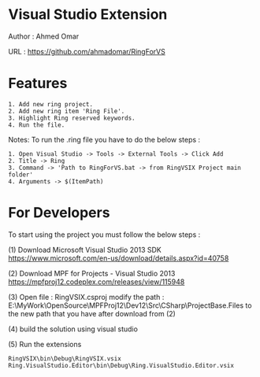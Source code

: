Visual Studio Extension
=======================

Author : Ahmed Omar

URL : https://github.com/ahmadomar/RingForVS

Features
========

	1. Add new ring project.
	2. Add new ring item 'Ring File'.
	3. Highlight Ring reserved keywords.
	4. Run the file.
	
Notes: To run the .ring file you have to do the below steps :

	1. Open Visual Studio -> Tools -> External Tools -> Click Add
	2. Title -> Ring 
	3. Command -> 'Path to RingForVS.bat -> from RingVSIX Project main folder'
	4. Arguments -> $(ItemPath)

For Developers
==============

To start using the project you must follow the below steps :

(1) Download Microsoft Visual Studio 2013 SDK 
https://www.microsoft.com/en-us/download/details.aspx?id=40758

(2) Download MPF for Projects - Visual Studio 2013
https://mpfproj12.codeplex.com/releases/view/115948

(3) Open file : RingVSIX.csproj modify the path : E:\MyWork\OpenSource\MPFProj12\Dev12\Src\CSharp\ProjectBase.Files to the new path that you have after download from (2)
	
(4) build the solution using visual studio

(5) Run the extensions 

	RingVSIX\bin\Debug\RingVSIX.vsix 
	Ring.VisualStudio.Editor\bin\Debug\Ring.VisualStudio.Editor.vsix
	

